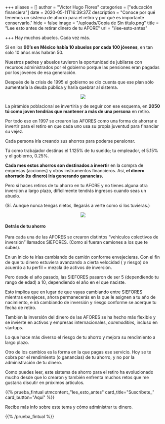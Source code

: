 +++
aliases = []
author = "Victor Hugo Flores"
categories = ["educación financiera"]
date = 2020-05-11T16:39:37Z
description = "Conoce por qué tenemos un sistema de ahorro para el retiro y por qué es importante conservarlo."
hide = false
image = "/uploads/Copia de Sin título.png"
title = "Lee esto antes de retirar dinero de tu AFORE"
url = "/lee-esto-antes"

+++
Hay muchos abuelos. Cada vez más.

Si en los **90’s en México había 10 abuelos por cada 100 jóvenes**, en tan solo 10 años más habrán 50.

Nuestros padres y abuelos tuvieron la oportunidad de jubilarse con recursos administrados por el gobierno porque las pensiones eran pagadas por los jóvenes de esa generación.

Después de la crisis de 1995 el gobierno se dio cuenta que ese plan sólo aumentaría la deuda pública y haría quebrar al sistema.

<div style="text-align:center"> <figure> <img src="/uploads/giphy (6)-2.gif"> </figure> </div>

La pirámide poblacional se invertiría y de seguir con ese esquema, en **2050** **tú como joven tendrías que mantener a más de una persona** en retiro.

Por todo eso en 1997 se crearon las AFORES como una forma de ahorrar e invertir para el retiro en que cada uno usa su propia juventud para financiar su vejez.

Cada persona iría creando sus ahorros para poderse pensionar.

Tú como trabajador destinas el 1.125% de tu sueldo; tu empleador, el 5.15% y el gobierno, 0.25%.

**Cada mes estos ahorros son destinados a invertir** en la compra de empresas (acciones) y otros instrumentos financieros. Así, **el dinero ahorrado (tu dinero) iría generando ganancias.**

Pero si haces retiros de tu ahorro en tu AFORE y no tienes alguna otra inversión a largo plazo, difícilmente tendrás ingresos cuando seas un abuelo.

(Sí. Aunque nunca tengas nietos, llegarás a verte como si los tuvieras.)

<div style="text-align:center"> <figure> <img src="/uploads/Envejecer.gif"> </figure> </div>

#### Detrás de tu ahorro

Para cada una de las AFORES se crearon distintos “vehículos colectivos de inversión” llamados SIEFORES. (Como si fueran camiones a los que te subes).

En un inicio te irías cambiando de camión conforme envejecieras. Con el fin de que tu dinero estuviera avanzando a cierta velocidad ( y riesgo) de acuerdo a tu perfil = mezcla de activos de inversión.

Pero desde el año pasado, las SIEFORES pasaron de ser 5 (dependiendo tu rango de edad) a 10, dependiendo el año en el que naciste.

Esto implica que en lugar de que vayas cambiando entre SIEFORES mientras envejeces, ahora permanecerás en la que le asignen a tu año de nacimiento, e irá cambiando de inversión y riesgo conforme se acerque tu fecha de retiro.

También la inversión del dinero de las AFORES se ha hecho más flexible y se invierte en activos y empresas internacionales, _commodities_, incluso en startups.

Lo que hace más diverso el riesgo de tu ahorro y mejora su rendimiento a largo plazo.

Otro de los cambios es la forma en la que pagas ese servicio. Hoy se te cobra por el rendimiento (o ganancias) de tu ahorro, y no por la administración de tu dinero.

Como puedes leer, este sistema de ahorro para el retiro ha evolucionado mucho desde que lo crearon y también enfrenta muchos retos que me gustaría discutir en próximos artículos.

{{% prueba_fintual
utmcontent_"lee_esto_antes"
card_title="Suscríbete_"
card_button="Aquí" %}}

Recibe más info sobre este tema y cómo administrar tu dinero.

{{% /prueba_fintual %}}